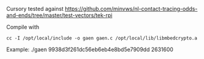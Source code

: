 Cursory tested against https://github.com/minvws/nl-contact-tracing-odds-and-ends/tree/master/test-vectors/tek-rpi

Compile with

	cc -I /opt/local/include -o gaen gaen.c /opt/local/lib/libmbedcrypto.a

Example:
	./gaen  9938d3f261dc56eb6eb4e8bd5e7909dd 2631600

